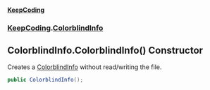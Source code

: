 #### [KeepCoding](index.md 'index')
### [KeepCoding](KeepCoding.md 'KeepCoding').[ColorblindInfo](ColorblindInfo.md 'KeepCoding.ColorblindInfo')
## ColorblindInfo.ColorblindInfo() Constructor
Creates a [ColorblindInfo](ColorblindInfo.md 'KeepCoding.ColorblindInfo') without read/writing the file.  
```csharp
public ColorblindInfo();
```
